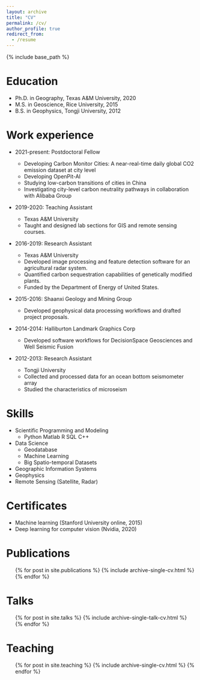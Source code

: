 ```yaml
---
layout: archive
title: "CV"
permalink: /cv/
author_profile: true
redirect_from:
  - /resume
---
```


{% include base_path %}

Education
======
* Ph.D. in Geography, Texas A&M University, 2020
* M.S. in Geoscience, Rice University, 2015
* B.S. in Geophysics, Tongji University, 2012

Work experience
======
* 2021-present:  Postdoctoral Fellow
  * Developing Carbon Monitor Cities: A near-real-time daily global CO2 emission dataset at city level
  * Developing OpenPit-AI
  * Studying low-carbon transitions of cities in China 
  * Investigating city-level carbon neutrality pathways in collaboration with Alibaba Group
	

* 2019-2020:  Teaching Assistant
  * Texas A&M University
  * Taught and designed lab sections for GIS and remote sensing courses.

* 2016-2019: Research Assistant
  * Texas A&M University
  * Developed image processing and feature detection software for an agricultural radar system.
  * Quantified carbon sequestration capabilities of genetically modified plants.
  * Funded by the Department of Energy of United States.

* 2015-2016: Shaanxi Geology and Mining Group
  * Developed geophysical data processing workflows and drafted project proposals.

* 2014-2014: Halliburton Landmark Graphics Corp
  * Developed software workflows for DecisionSpace Geosciences and Well Seismic Fusion

* 2012-2013: Research Assistant
  * Tongji University
  * Collected and processed data for an ocean bottom seismometer array
  * Studied the characteristics of microseism

Skills
======
* Scientific Programming and Modeling
  * Python Matlab R SQL C++
* Data Science
  * Geodatabase
  * Machine Learning
  * Big Spatio-temporal Datasets
* Geographic Information Systems
* Geophysics
* Remote Sensing (Satellite, Radar)

Certificates
======
* Machine learning (Stanford University online, 2015)
* Deep learning for computer vision (Nvidia, 2020)

Publications
======
  <ul>{% for post in site.publications %}
    {% include archive-single-cv.html %}
  {% endfor %}</ul>
  
Talks
======
  <ul>{% for post in site.talks %}
    {% include archive-single-talk-cv.html %}
  {% endfor %}</ul>
  
Teaching
======
  <ul>{% for post in site.teaching %}
    {% include archive-single-cv.html %}
  {% endfor %}</ul>
  

